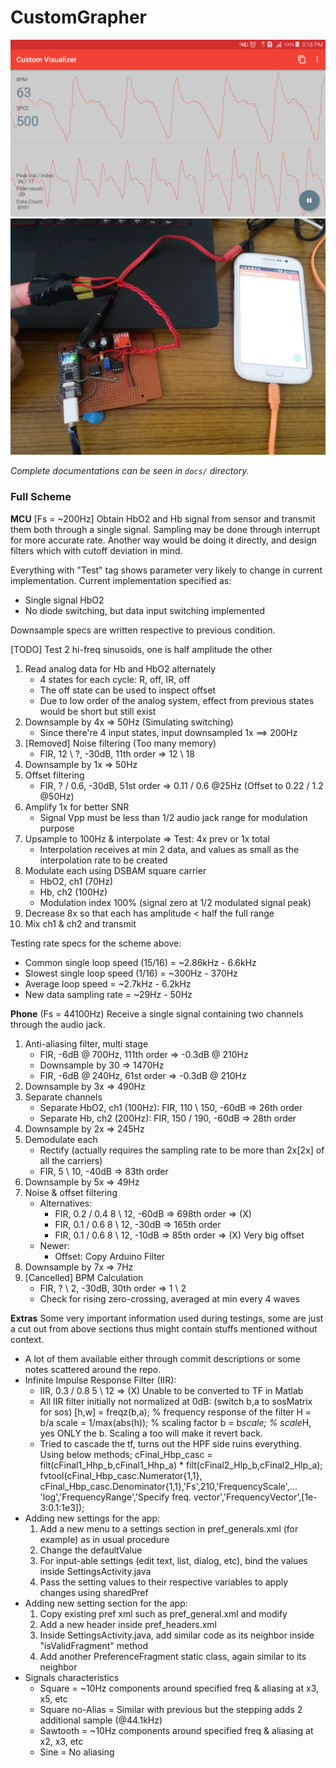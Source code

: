 # CustomGrapher

![Android UI](docs/img/ss01.png)
![Full Device](docs/img/ph01.jpg)

*Complete documentations can be seen in `docs/` directory.*

### Full Scheme
**MCU** [Fs = ~200Hz]
Obtain HbO2 and Hb signal from sensor and transmit them both through a single signal.
Sampling may be done through interrupt for more accurate rate. Another way would be
doing it directly, and design filters which with cutoff deviation in mind.

Everything with "Test" tag shows parameter very likely to change in current implementation.
Current implementation specified as:

   - Single signal HbO2
   - No diode switching, but data input switching implemented
   
Downsample specs are written respective to previous condition.

[TODO] Test 2 hi-freq sinusoids, one is half amplitude the other

1. Read analog data for Hb and HbO2 alternately
   - 4 states for each cycle: R, off, IR, off
   - The off state can be used to inspect offset
   - Due to low order of the analog system, effect from
	 previous states would be short but still exist
2. Downsample by 4x => 50Hz (Simulating switching)
   - Since there're 4 input states, input downsampled 1x ==> 200Hz
3. [Removed] Noise filtering (Too many memory)
   - FIR, 12 \ ?, -30dB, 11th order => 12 \ 18
4. Downsample by 1x => 50Hz
4. Offset filtering
   - FIR, ? / 0.6, -30dB, 51st order => 0.11 / 0.6  @25Hz (Offset to 0.22 / 1.2 @50Hz)
5. Amplify 1x for better SNR
   - Signal Vpp must be less than 1/2 audio jack range for modulation purpose
6. Upsample to 100Hz & interpolate => Test: 4x prev or 1x total
   - Interpolation receives at min 2 data, and values as small as
     the interpolation rate to be created
6. Modulate each using DSBAM square carrier
   - HbO2, ch1 (70Hz)
   - Hb,   ch2 (100Hz)
   - Modulation index 100% (signal zero at 1/2 modulated signal peak)
7. Decrease 8x so that each has amplitude < half the full range
8. Mix ch1 & ch2 and transmit

Testing rate specs for the scheme above:
   
   - Common single loop speed (15/16) = ~2.86kHz - 6.6kHz
   - Slowest single loop speed (1/16) = ~300Hz - 370Hz
   - Average loop speed = ~2.7kHz - 6.2kHz
   - New data sampling rate = ~29Hz - 50Hz
   
**Phone** (Fs = 44100Hz)
Receive a single signal containing two channels through the audio jack.
1. Anti-aliasing filter, multi stage
   - FIR, -6dB @ 700Hz, 111th order => -0.3dB @ 210Hz
   - Downsample by 30 => 1470Hz
   - FIR, -6dB @ 240Hz, 61st order => -0.3dB @ 210Hz
1. Downsample by 3x => 490Hz
2. Separate channels
   - Separate HbO2, ch1 (100Hz): FIR, 110 \ 150, -60dB => 26th order
   - Separate Hb,   ch2 (200Hz): FIR, 150 / 190, -60dB => 28th order
3. Downsample by 2x => 245Hz
4. Demodulate each
   - Rectify (actually requires the sampling rate to be more than 2x[2x] of all the carriers)
   - FIR, 5 \ 10, -40dB => 83th order
5. Downsample by 5x => 49Hz
6. Noise & offset filtering
   - Alternatives:
     - FIR, 0.2 / 0.4 8 \ 12, -60dB => 698th order => (X)
     - FIR, 0.1 / 0.6 8 \ 12, -30dB => 165th order
	 - FIR, 0.1 / 0.6 8 \ 12, -10dB => 85th order  => (X) Very big offset
   - Newer:
     - Offset: Copy Arduino Filter
7. Downsample by 7x => 7Hz
8. [Cancelled] BPM Calculation
   - FIR, ? \ 2, -30dB, 30th order => 1 \ 2
   - Check for rising zero-crossing, averaged at min every 4 waves
	 
**Extras**
Some very important information used during testings, some are just a cut out from above sections
thus might contain stuffs mentioned without context.
- A lot of them available either through commit descriptions or some notes scattered around the repo.
- Infinite Impulse Response Filter (IIR):
   - IIR, 0.3 / 0.8 5 \ 12 => (X) Unable to be converted to TF in Matlab
   - All IIR filter initially not normalized at 0dB: (switch b,a to sosMatrix for sos)
        [h,w] = freqz(b,a);    % frequency response of the filter H = b/a
        scale = 1/max(abs(h)); % scaling factor
        b = b*scale;           % scale*H, yes ONLY the b. Scaling a too will make it revert back.
   - Tried to cascade the tf, turns out the HPF side ruins everything. Using below methods;
        cFinal_Hbp_casc = filt(cFinal1_Hhp_b,cFinal1_Hhp_a) * filt(cFinal2_Hlp_b,cFinal2_Hlp_a);
        fvtool(cFinal_Hbp_casc.Numerator{1,1}, cFinal_Hbp_casc.Denominator{1,1},'Fs',210,'FrequencyScale',...
		'log','FrequencyRange','Specify freq. vector','FrequencyVector',[1e-3:0.1:1e3]);
- Adding new settings for the app:
   1. Add a new menu to a settings section in pref_generals.xml (for example) as in usual procedure
   2. Change the defaultValue
   3. For input-able settings (edit text, list, dialog, etc), bind the values inside SettingsActivity.java
   4. Pass the setting values to their respective variables to apply changes using sharedPref
- Adding new setting section for the app:
   1. Copy existing pref xml such as pref_general.xml and modify
   2. Add a new header inside pref_headers.xml
   3. Inside SettingsActivity.java, add similar code as its neighbor inside "isValidFragment" method
   4. Add another PreferenceFragment static class, again similar to its neighbor
- Signals characteristics
   - Square = ~10Hz components around specified freq & aliasing at x3, x5, etc
   - Square no-Alias = Similar with previous but the stepping adds 2 additional sample (@44.1kHz)
   - Sawtooth = ~10Hz components around specified freq & aliasing at x2, x3, etc
   - Sine = No aliasing